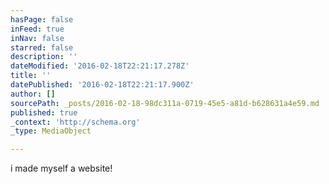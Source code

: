 ```yaml
---
hasPage: false
inFeed: true
inNav: false
starred: false
description: ''
dateModified: '2016-02-18T22:21:17.278Z'
title: ''
datePublished: '2016-02-18T22:21:17.900Z'
author: []
sourcePath: _posts/2016-02-18-98dc311a-0719-45e5-a81d-b628631a4e59.md
published: true
_context: 'http://schema.org'
_type: MediaObject

---
```

i made myself a website!
